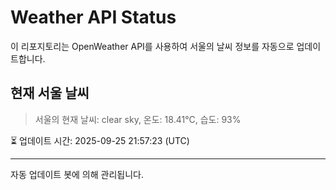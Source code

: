
# Weather API Status

이 리포지토리는 OpenWeather API를 사용하여 서울의 날씨 정보를 자동으로 업데이트합니다.

## 현재 서울 날씨
> 서울의 현재 날씨: clear sky, 온도: 18.41°C, 습도: 93%

⏳ 업데이트 시간: 2025-09-25 21:57:23 (UTC)

---
자동 업데이트 봇에 의해 관리됩니다.
